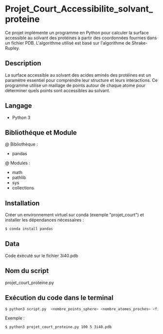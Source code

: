 # Projet_Court_Accessibilite_solvant_proteine
Ce projet implémente un programme en Python pour calculer la surface accessible au solvant des protéines à partir des coordonnées fournies dans un fichier PDB. L'algorithme utilisé est basé sur l'algorithme de Shrake-Rupley.

## Description
La surface accessible au solvant des acides aminés des protéines est un paramètre essentiel pour comprendre leur structure et leurs interactions. Ce programme utilise un maillage de points autour de chaque atome pour déterminer quels points sont accessibles au solvant.

## Langage 
- Python 3

## Bibliothéque et Module 
@ Bibliothèque : 
- pandas

@ Modules : 
- math
- pathlib
- sys 
- collections

## Installation 
Créer un environnement virtuel sur conda (exemple "projet_court") et installer les dépendances nécessaires : 
```bash
$ conda install pandas
```

## Data 
Code éxécuté sur le fichier 3i40.pdb

## Nom du script
projet_court_proteine.py

## Exécution du code dans le terminal 
```bash
$ python3 script.py  <nombre_points_sphere> <nombre_atomes_proches> <fichier_pdb>
```
Exemple :
```bash
$ python3 projet_court_proteine.py 100 5 3i40.pdb
```



